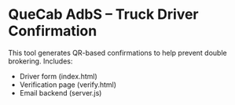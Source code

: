 # QueCab AdbS – Truck Driver Confirmation

This tool generates QR-based confirmations to help prevent double brokering. Includes:
- Driver form (index.html)
- Verification page (verify.html)
- Email backend (server.js)
